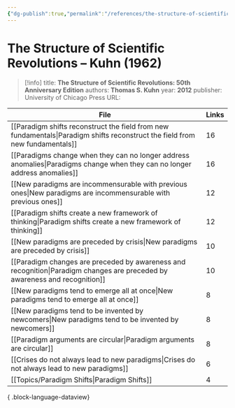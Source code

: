 ```yaml
---
{"dg-publish":true,"permalink":"/references/the-structure-of-scientific-revolutions-kuhn-1962/"}
---
```



# The Structure of Scientific Revolutions – Kuhn (1962)

> [!info]
> title: **The Structure of Scientific Revolutions: 50th Anniversary Edition**
> authors: **Thomas S. Kuhn**
> year: **2012**
> publisher: University of Chicago Press
> URL: 



| File                                                                                                                            | Links |
| ------------------------------------------------------------------------------------------------------------------------------- | ----- |
| [[Paradigm shifts reconstruct the field from new fundamentals\|Paradigm shifts reconstruct the field from new fundamentals]] | 16    |
| [[Paradigms change when they can no longer address anomalies\|Paradigms change when they can no longer address anomalies]]   | 16    |
| [[New paradigms are incommensurable with previous ones\|New paradigms are incommensurable with previous ones]]               | 12    |
| [[Paradigm shifts create a new framework of thinking\|Paradigm shifts create a new framework of thinking]]                   | 12    |
| [[New paradigms are preceded by crisis\|New paradigms are preceded by crisis]]                                               | 10    |
| [[Paradigm changes are preceded by awareness and recognition\|Paradigm changes are preceded by awareness and recognition]]   | 10    |
| [[New paradigms tend to emerge all at once\|New paradigms tend to emerge all at once]]                                       | 8     |
| [[New paradigms tend to be invented by newcomers\|New paradigms tend to be invented by newcomers]]                           | 8     |
| [[Paradigm arguments are circular\|Paradigm arguments are circular]]                                                         | 8     |
| [[Crises do not always lead to new paradigms\|Crises do not always lead to new paradigms]]                                   | 6     |
| [[Topics/Paradigm Shifts\|Paradigm Shifts]]                                                                                  | 4     |

{ .block-language-dataview}